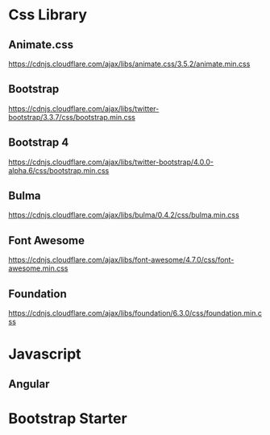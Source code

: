 # Css Library

## Animate.css

https://cdnjs.cloudflare.com/ajax/libs/animate.css/3.5.2/animate.min.css

## Bootstrap

https://cdnjs.cloudflare.com/ajax/libs/twitter-bootstrap/3.3.7/css/bootstrap.min.css

## Bootstrap 4

https://cdnjs.cloudflare.com/ajax/libs/twitter-bootstrap/4.0.0-alpha.6/css/bootstrap.min.css

## Bulma

https://cdnjs.cloudflare.com/ajax/libs/bulma/0.4.2/css/bulma.min.css

## Font Awesome

https://cdnjs.cloudflare.com/ajax/libs/font-awesome/4.7.0/css/font-awesome.min.css

## Foundation

https://cdnjs.cloudflare.com/ajax/libs/foundation/6.3.0/css/foundation.min.css

# Javascript

## Angular

# Bootstrap Starter

<link rel="stylesheet" href="https://cdnjs.cloudflare.com/ajax/libs/twitter-bootstrap/3.3.7/css/bootstrap.min.css">

<script src="https://code.jquery.com/jquery.min.js"></script>

<script src="https://cdnjs.cloudflare.com/ajax/libs/twitter-bootstrap/3.3.7/js/bootstrap.min.js"></script>
